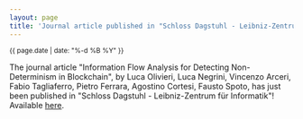 ```yaml
---
layout: page
title: 'Journal article published in "Schloss Dagstuhl - Leibniz-Zentrum für Informatik"!'
---
```


<small>{{ page.date | date: "%-d %B %Y" }}</small>

The journal article "Information Flow Analysis for Detecting Non-Determinism in Blockchain", by Luca Olivieri, Luca Negrini, Vincenzo Arceri, Fabio Tagliaferro, Pietro Ferrara, Agostino Cortesi, Fausto Spoto, has just been published in "Schloss Dagstuhl - Leibniz-Zentrum für Informatik"! Available [here](https://doi.org/10.4230/LIPICS.ECOOP.2023.23).
